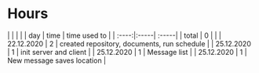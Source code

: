 # Hours
| | | | 
| day | time | time used to   |
| :----:|:-----| :-----|
| total   | 0   | | 
| 22.12.2020 | 2 | created repository, documents, run schedule |
| 25.12.2020 | 1 | init server and client | 
| 25.12.2020 | 1 | Message list |
| 25.12.2020 | 1 | New message saves location |
